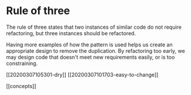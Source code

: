 # Rule of three

The rule of three states that two instances of similar code do not require refactoring, but three instances should be refactored.

Having more examples of how the pattern is used helps us create an appropriate design to remove the duplication. By refactoring too early, we may design code that doesn't meet new requirements easily, or is too constraining.

[[20200307105301-dry]]
[[20200307101703-easy-to-change]]

[[concepts]]